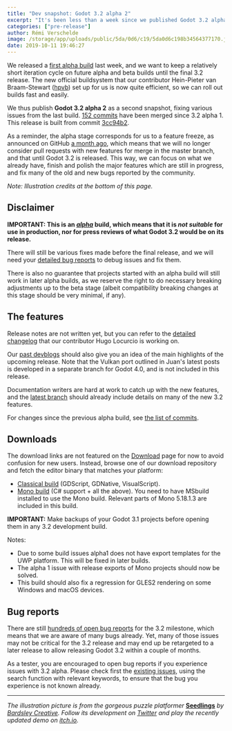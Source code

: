 ```yaml
---
title: "Dev snapshot: Godot 3.2 alpha 2"
excerpt: "It's been less than a week since we published Godot 3.2 alpha 1 as a first development snapshot towards the stable release. But as mentioned, we want to have builds frequently to iterate and improve the stability on a weekly basis, so here comes 3.2 alpha 2. As that branch is already quite mature, this should allow us to publish Godot 3.2-stable in a few weeks."
categories: ["pre-release"]
author: Rémi Verschelde
image: /storage/app/uploads/public/5da/0d6/c19/5da0d6c198b34564377170.jpg
date: 2019-10-11 19:46:27
---
```


We released a [first alpha build](/article/dev-snapshot-godot-3-2-alpha-1) last week, and we want to keep a relatively short iteration cycle on future alpha and beta builds until the final 3.2 release.
The new official buildsystem that our contributor Hein-Pieter van Braam-Stewart ([hpvb](https://github.com/hpvb/)) set up for us is now quite efficient, so we can roll out builds fast and easily.

We thus publish **Godot 3.2 alpha 2** as a second snapshot, fixing various issues from the last build. [152 commits](https://github.com/godotengine/godot/compare/1d9233c3882afe888b9396f7f2aac917d4dcac4d...3cc94b2c0b90ec1136937e2c02b9d7901d3d28b8) have been merged since 3.2 alpha 1. This release is built from commit [3cc94b2](https://github.com/godotengine/godot/commit/3cc94b2c0b90ec1136937e2c02b9d7901d3d28b8).

As a reminder, the alpha stage corresponds for us to a feature freeze, as announced on GitHub [a month ago](https://github.com/godotengine/godot/issues/31592), which means that we will no longer consider pull requests with new features for merge in the master branch, and that until Godot 3.2 is released. This way, we can focus on what we already have, finish and polish the major features which are still in progress, and fix many of the old and new bugs reported by the community.

*Note: Illustration credits at the bottom of this page.*

## Disclaimer

**IMPORTANT: This is an *[alpha](https://en.wikipedia.org/wiki/Software_release_life_cycle#Alpha)* build, which means that it is *not suitable* for use in production, nor for press reviews of what Godot 3.2 would be on its release.**

There will still be various fixes made before the final release, and we will need your [detailed bug reports](https://github.com/godotengine/godot/issues) to debug issues and fix them.

There is also no guarantee that projects started with an alpha build will still work in later alpha builds, as we reserve the right to do necessary breaking adjustments up to the beta stage (albeit compatibility breaking changes at this stage should be very minimal, if any).

## The features

Release notes are not written yet, but you can refer to the [detailed changelog](https://gist.github.com/Calinou/49aefe52ce8f67ffa3f743932123d14f) that our contributor Hugo Locurcio is working on.

Our [past devblogs](https://godotengine.org/devblog) should also give you an idea of the main highlights of the upcoming release. Note that the Vulkan port outlined in Juan's latest posts is developed in a separate branch for Godot 4.0, and is not included in this release.

Documentation writers are hard at work to catch up with the new features, and the [latest branch](http://docs.godotengine.org/en/latest/) should already include details on many of the new 3.2 features.

For changes since the previous alpha build, see [the list of commits](https://github.com/godotengine/godot/compare/1d9233c3882afe888b9396f7f2aac917d4dcac4d...3cc94b2c0b90ec1136937e2c02b9d7901d3d28b8).

## Downloads

The download links are not featured on the [Download](/download) page for now to avoid confusion for new users. Instead, browse one of our download repository and fetch the editor binary that matches your platform:

- [Classical build](https://downloads.tuxfamily.org/godotengine/3.2/alpha2/) (GDScript, GDNative, VisualScript).
- [Mono build](https://downloads.tuxfamily.org/godotengine/3.2/alpha2/mono/) (C# support + all the above). You need to have MSbuild installed to use the Mono build. Relevant parts of Mono 5.18.1.3 are included in this build.

**IMPORTANT:** Make backups of your Godot 3.1 projects before opening them in any 3.2 development build.

Notes:

- Due to some build issues alpha1 does not have export templates for the UWP platform. This will be fixed in later builds.
- The alpha 1 issue with release exports of Mono projects should now be solved.
- This build should also fix a regression for GLES2 rendering on some Windows and macOS devices.

## Bug reports

There are still [hundreds of open bug reports](https://github.com/godotengine/godot/issues?utf8=%E2%9C%93&q=is%3Aopen+is%3Aissue+milestone%3A3.2+label%3Abug+) for the 3.2 milestone, which means that we are aware of many bugs already. Yet, many of those issues may not be critical for the 3.2 release and may end up be retargeted to a later release to allow releasing Godot 3.2 within a couple of months.

As a tester, you are encouraged to open bug reports if you experience issues with 3.2 alpha. Please check first the [existing issues](https://github.com/godotengine/godot/issues), using the search function with relevant keywords, to ensure that the bug you experience is not known already.

-----

*The illustration picture is from the gorgeous puzzle platformer* **[Seedlings](https://bardsley-creative.itch.io/seedlings)** *by [Bardsley Creative](https://twitter.com/Seedlings_Game). Follow its development on [Twitter](https://twitter.com/Seedlings_Game) and play the recently updated demo on [itch.io](https://bardsley-creative.itch.io/seedlings).*
